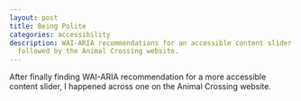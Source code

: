 ```yaml
---
layout: post
title: Being Polite
categories: accessibility
description: WAI-ARIA recommendations for an accessible content slider are being
  followed by the Animal Crossing website.
---
```

After finally finding WAI-ARIA recommendation for a more accessible content slider, I happened across one on the Animal Crossing website.